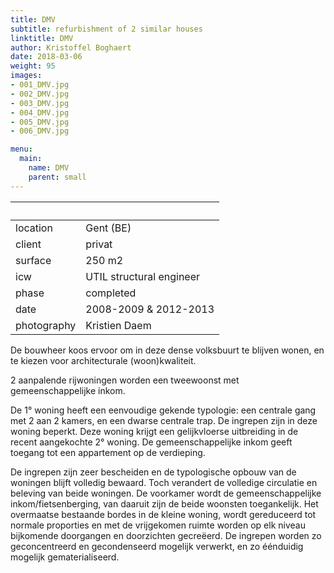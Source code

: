 ```yaml
---
title: DMV
subtitle: refurbishment of 2 similar houses
linktitle: DMV
author: Kristoffel Boghaert
date: 2018-03-06
weight: 95
images:
- 001_DMV.jpg
- 002_DMV.jpg
- 003_DMV.jpg
- 004_DMV.jpg
- 005_DMV.jpg
- 006_DMV.jpg

menu:
  main:
    name: DMV
    parent: small
---
```


&nbsp;|&nbsp;
------|------
location	|		Gent (BE)
client		|		privat
surface		|		250 m2
icw			|		UTIL structural engineer
phase		|		completed
date		|		2008-2009 & 2012-2013
photography	|		Kristien Daem


De bouwheer koos ervoor om in deze dense volksbuurt te blijven wonen, en te kiezen voor architecturale (woon)kwaliteit.

2 aanpalende rijwoningen worden een tweewoonst met gemeenschappelijke inkom.

De 1° woning heeft een eenvoudige gekende typologie: een centrale gang met 2 aan 2 kamers, en een dwarse centrale trap. De ingrepen zijn in deze woning beperkt. Deze woning krijgt een gelijkvloerse uitbreiding in de recent aangekochte 2° woning. De gemeenschappelijke inkom geeft toegang tot een appartement op de verdieping.

De ingrepen zijn zeer bescheiden en de typologische opbouw van de woningen blijft volledig bewaard. Toch verandert de volledige circulatie en beleving van beide woningen. De voorkamer wordt de gemeenschappelijke inkom/fietsenberging, van daaruit zijn de beide woonsten toegankelijk. Het overmaatse bestaande bordes in de kleine woning, wordt gereduceerd tot normale proporties en met de vrijgekomen ruimte worden op elk niveau bijkomende doorgangen en doorzichten gecreëerd. De ingrepen worden zo geconcentreerd en gecondenseerd mogelijk verwerkt, en zo éénduidig mogelijk gematerialiseerd.
